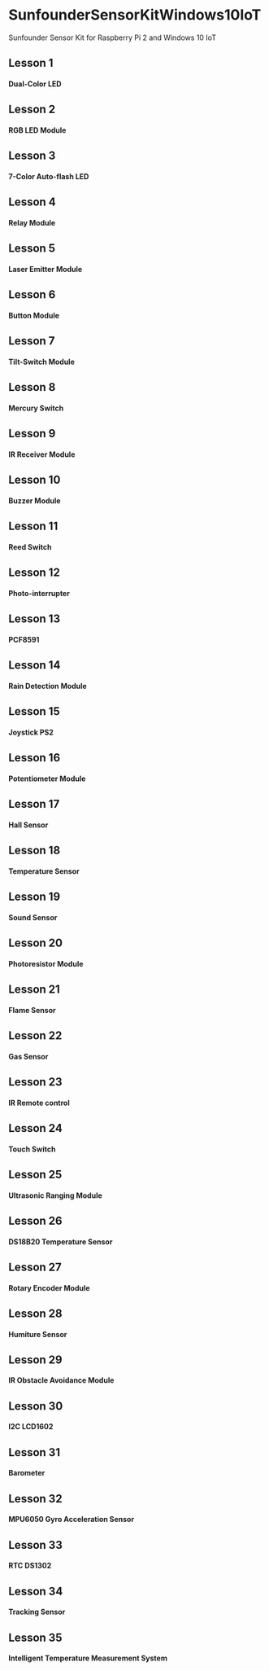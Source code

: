# SunfounderSensorKitWindows10IoT
Sunfounder Sensor Kit for Raspberry Pi 2 and Windows 10 IoT

## Lesson 1
#### Dual-Color LED


## Lesson 2
#### RGB LED Module


## Lesson 3
#### 7-Color Auto-flash LED


## Lesson 4
#### Relay Module


## Lesson 5
#### Laser Emitter Module


## Lesson 6
#### Button Module


## Lesson 7
#### Tilt-Switch Module


## Lesson 8
#### Mercury Switch


## Lesson 9
#### IR Receiver Module


## Lesson 10
#### Buzzer Module


## Lesson 11
#### Reed Switch


## Lesson 12
#### Photo-interrupter


## Lesson 13
#### PCF8591


## Lesson 14
#### Rain Detection Module


## Lesson 15
#### Joystick PS2


## Lesson 16
#### Potentiometer Module


## Lesson 17
#### Hall Sensor


## Lesson 18
#### Temperature Sensor


## Lesson 19
#### Sound Sensor


## Lesson 20
#### Photoresistor Module


## Lesson 21
#### Flame Sensor


## Lesson 22
#### Gas Sensor


## Lesson 23
#### IR Remote control


## Lesson 24
#### Touch Switch


## Lesson 25
#### Ultrasonic Ranging Module


## Lesson 26
#### DS18B20 Temperature Sensor


## Lesson 27
#### Rotary Encoder Module


## Lesson 28
#### Humiture Sensor


## Lesson 29
#### IR Obstacle Avoidance Module


## Lesson 30
#### I2C LCD1602


## Lesson 31
#### Barometer


## Lesson 32
#### MPU6050 Gyro Acceleration Sensor


## Lesson 33
#### RTC DS1302


## Lesson 34
#### Tracking Sensor


## Lesson 35
#### Intelligent Temperature Measurement System
